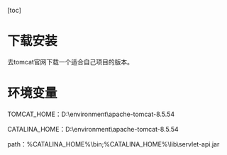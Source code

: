 [toc]

# 下载安装

去tomcat官网下载一个适合自己项目的版本。

# 环境变量

TOMCAT_HOME：D:\environment\apache-tomcat-8.5.54

CATALINA_HOME：D:\environment\apache-tomcat-8.5.54

path：%CATALINA_HOME%\bin;%CATALINA_HOME%\lib\servlet-api.jar



